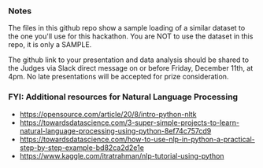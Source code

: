 ### Notes
The files in this github repo show a sample loading of a similar dataset to the one you'll use for this hackathon. You are NOT to use the dataset in this repo, it is only a SAMPLE.

The github link to your presentation and data analysis should be shared to the Judges via Slack direct message on or before Friday, December 11th, at 4pm. No late presentations will be accepted for prize consideration.



### FYI: Additional resources for Natural Language Processing
* https://opensource.com/article/20/8/intro-python-nltk
* https://towardsdatascience.com/3-super-simple-projects-to-learn-natural-language-processing-using-python-8ef74c757cd9
* https://towardsdatascience.com/how-to-use-nlp-in-python-a-practical-step-by-step-example-bd82ca2d2e1e
* https://www.kaggle.com/itratrahman/nlp-tutorial-using-python